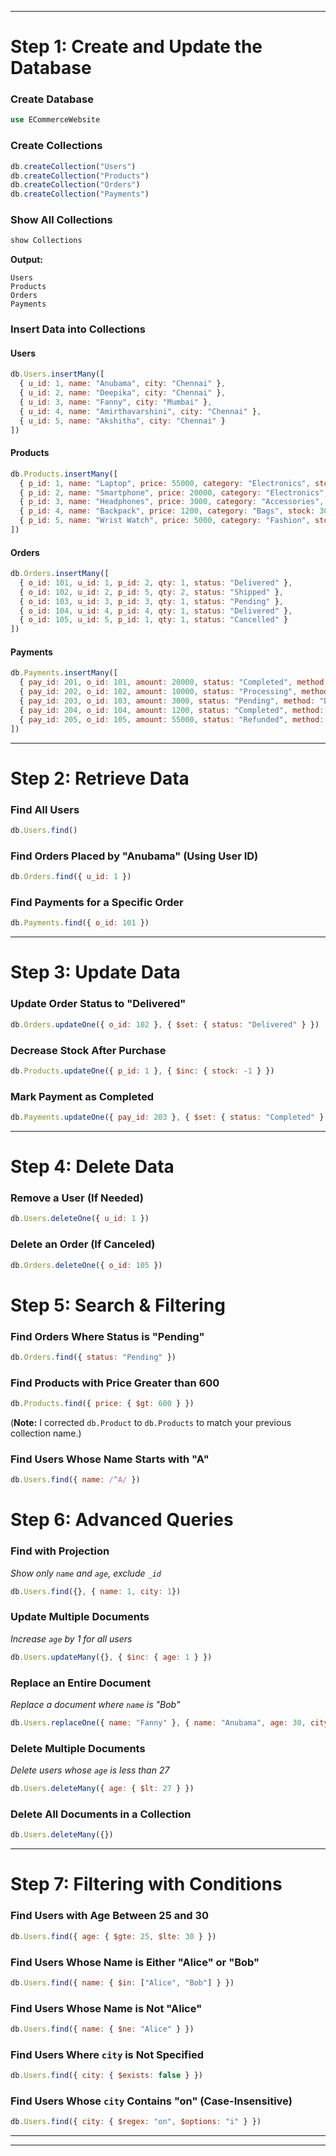 
---

# **Step 1: Create and Update the Database**  

### **Create Database**  
```sql
use ECommerceWebsite
```

### **Create Collections**  
```javascript
db.createCollection("Users")           
db.createCollection("Products")
db.createCollection("Orders")
db.createCollection("Payments")
```

### **Show All Collections**  
```javascript
show Collections
```
**Output:**  
```
Users  
Products  
Orders  
Payments  
```

### **Insert Data into Collections**  

#### **Users**  
```javascript
db.Users.insertMany([
  { u_id: 1, name: "Anubama", city: "Chennai" },
  { u_id: 2, name: "Deepika", city: "Chennai" },
  { u_id: 3, name: "Fanny", city: "Mumbai" },
  { u_id: 4, name: "Amirthavarshini", city: "Chennai" },
  { u_id: 5, name: "Akshitha", city: "Chennai" }
])
```

#### **Products**  
```javascript
db.Products.insertMany([
  { p_id: 1, name: "Laptop", price: 55000, category: "Electronics", stock: 10 },
  { p_id: 2, name: "Smartphone", price: 20000, category: "Electronics", stock: 15 },
  { p_id: 3, name: "Headphones", price: 3000, category: "Accessories", stock: 25 },
  { p_id: 4, name: "Backpack", price: 1200, category: "Bags", stock: 30 },
  { p_id: 5, name: "Wrist Watch", price: 5000, category: "Fashion", stock: 20 }
])
```

#### **Orders**  
```javascript
db.Orders.insertMany([
  { o_id: 101, u_id: 1, p_id: 2, qty: 1, status: "Delivered" },
  { o_id: 102, u_id: 2, p_id: 5, qty: 2, status: "Shipped" },
  { o_id: 103, u_id: 3, p_id: 3, qty: 1, status: "Pending" },
  { o_id: 104, u_id: 4, p_id: 4, qty: 1, status: "Delivered" },
  { o_id: 105, u_id: 5, p_id: 1, qty: 1, status: "Cancelled" }
])
```

#### **Payments**  
```javascript
db.Payments.insertMany([
  { pay_id: 201, o_id: 101, amount: 20000, status: "Completed", method: "Credit Card" },
  { pay_id: 202, o_id: 102, amount: 10000, status: "Processing", method: "UPI" },
  { pay_id: 203, o_id: 103, amount: 3000, status: "Pending", method: "Debit Card" },
  { pay_id: 204, o_id: 104, amount: 1200, status: "Completed", method: "Net Banking" },
  { pay_id: 205, o_id: 105, amount: 55000, status: "Refunded", method: "Credit Card" }
])
```

---

# **Step 2: Retrieve Data**  

### **Find All Users**  
```javascript
db.Users.find()
```

### **Find Orders Placed by "Anubama" (Using User ID)**  
```javascript
db.Orders.find({ u_id: 1 })
```

### **Find Payments for a Specific Order**  
```javascript
db.Payments.find({ o_id: 101 })
```

---

# **Step 3: Update Data**  

### **Update Order Status to "Delivered"**  
```javascript
db.Orders.updateOne({ o_id: 102 }, { $set: { status: "Delivered" } })
```

### **Decrease Stock After Purchase**  
```javascript
db.Products.updateOne({ p_id: 1 }, { $inc: { stock: -1 } })
```

### **Mark Payment as Completed**  
```javascript
db.Payments.updateOne({ pay_id: 203 }, { $set: { status: "Completed" } })
```

---

# **Step 4: Delete Data**  

### **Remove a User (If Needed)**  
```javascript
db.Users.deleteOne({ u_id: 1 })
```
### **Delete an Order (If Canceled)**  
```javascript
db.Orders.deleteOne({ o_id: 105 })
```

# **Step 5: Search & Filtering**  

### **Find Orders Where Status is "Pending"**  
```javascript
db.Orders.find({ status: "Pending" })
```

### **Find Products with Price Greater than 600**  
```javascript
db.Products.find({ price: { $gt: 600 } })
```
(**Note:** I corrected `db.Product` to `db.Products` to match your previous collection name.)  

### **Find Users Whose Name Starts with "A"**  
```javascript
db.Users.find({ name: /^A/ })
```

# **Step 6: Advanced Queries**  

### **Find with Projection**  
_Show only `name` and `age`, exclude `_id`_  
```javascript
db.Users.find({}, { name: 1, city: 1})
```

### **Update Multiple Documents**  
_Increase `age` by 1 for all users_  
```javascript
db.Users.updateMany({}, { $inc: { age: 1 } })
```

### **Replace an Entire Document**  
_Replace a document where `name` is "Bob"_  
```javascript
db.Users.replaceOne({ name: "Fanny" }, { name: "Anubama", age: 30, city: "Berlin" })
```

### **Delete Multiple Documents**  
_Delete users whose `age` is less than 27_  
```javascript
db.Users.deleteMany({ age: { $lt: 27 } })
```

### **Delete All Documents in a Collection**  
```javascript
db.Users.deleteMany({})
```

---

# **Step 7: Filtering with Conditions**  

### **Find Users with Age Between 25 and 30**  
```javascript
db.Users.find({ age: { $gte: 25, $lte: 30 } })
```

### **Find Users Whose Name is Either "Alice" or "Bob"**  
```javascript
db.Users.find({ name: { $in: ["Alice", "Bob"] } })
```

### **Find Users Whose Name is Not "Alice"**  
```javascript
db.Users.find({ name: { $ne: "Alice" } })
```

### **Find Users Where `city` is Not Specified**  
```javascript
db.Users.find({ city: { $exists: false } })
```

### **Find Users Whose `city` Contains "on" (Case-Insensitive)**  
```javascript
db.Users.find({ city: { $regex: "on", $options: "i" } })
```

---
---
